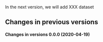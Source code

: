 In the next version, we will add XXX dataset


## Changes in previous versions

#### Changes in versions 0.0.0 (2020-04-19)